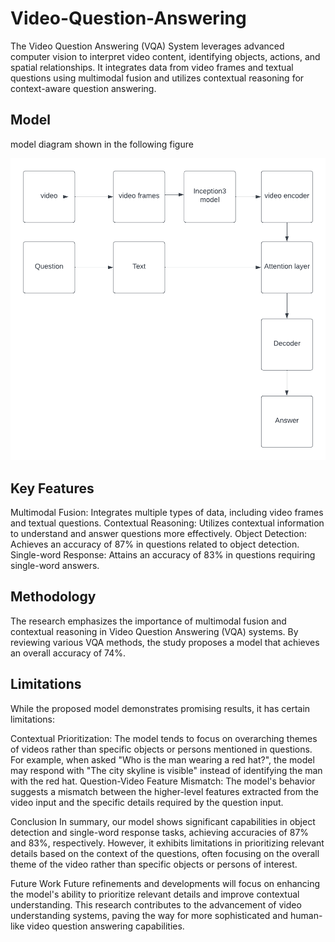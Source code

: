 # Video-Question-Answering
The Video Question Answering (VQA) System leverages advanced computer vision to interpret video content, identifying objects, actions, and spatial relationships. It integrates data from video frames and textual questions using multimodal fusion and utilizes contextual reasoning for context-aware question answering.

## Model

model diagram shown in the following figure

![alt text](https://github.com/aparnabg/Video-Question-Answering/blob/main/images/model-diagram.png?raw=true)


## Key Features

Multimodal Fusion: Integrates multiple types of data, including video frames and textual questions.
Contextual Reasoning: Utilizes contextual information to understand and answer questions more effectively.
Object Detection: Achieves an accuracy of 87% in questions related to object detection.
Single-word Response: Attains an accuracy of 83% in questions requiring single-word answers.


## Methodology

The research emphasizes the importance of multimodal fusion and contextual reasoning in Video Question Answering (VQA) systems. By reviewing various VQA methods, the study proposes a model that achieves an overall accuracy of 74%.

## Limitations

While the proposed model demonstrates promising results, it has certain limitations:

Contextual Prioritization: The model tends to focus on overarching themes of videos rather than specific objects or persons mentioned in questions. For example, when asked "Who is the man wearing a red hat?", the model may respond with "The city skyline is visible" instead of identifying the man with the red hat.
Question-Video Feature Mismatch: The model's behavior suggests a mismatch between the higher-level features extracted from the video input and the specific details required by the question input.

Conclusion
In summary, our model shows significant capabilities in object detection and single-word response tasks, achieving accuracies of 87% and 83%, respectively. However, it exhibits limitations in prioritizing relevant details based on the context of the questions, often focusing on the overall theme of the video rather than specific objects or persons of interest.

Future Work
Future refinements and developments will focus on enhancing the model's ability to prioritize relevant details and improve contextual understanding. This research contributes to the advancement of video understanding systems, paving the way for more sophisticated and human-like video question answering capabilities.
